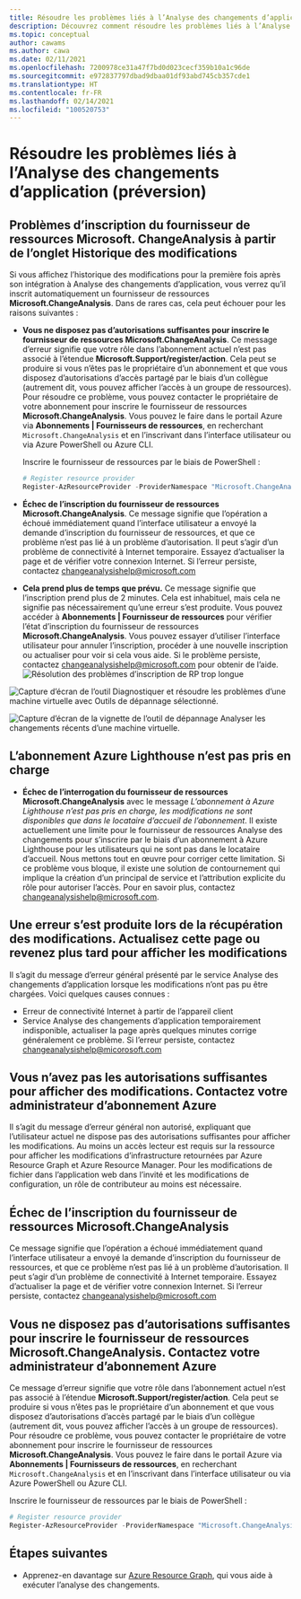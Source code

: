 ```yaml
---
title: Résoudre les problèmes liés à l’Analyse des changements d’application - Azure Monitor
description: Découvrez comment résoudre les problèmes liés à l’Analyse des changements d’application.
ms.topic: conceptual
author: cawams
ms.author: cawa
ms.date: 02/11/2021
ms.openlocfilehash: 7200978ce31a47f7bd0d023cecf359b10a1c96de
ms.sourcegitcommit: e972837797dbad9dbaa01df93abd745cb357cde1
ms.translationtype: HT
ms.contentlocale: fr-FR
ms.lasthandoff: 02/14/2021
ms.locfileid: "100520753"
---
```

# <a name="troubleshoot-application-change-analysis-preview"></a>Résoudre les problèmes liés à l’Analyse des changements d’application (préversion)

## <a name="having-trouble-registering-microsoft-change-analysis-resource-provider-from-change-history-tab"></a>Problèmes d’inscription du fournisseur de ressources Microsoft. ChangeAnalysis à partir de l’onglet Historique des modifications

Si vous affichez l’historique des modifications pour la première fois après son intégration à Analyse des changements d’application, vous verrez qu’il inscrit automatiquement un fournisseur de ressources **Microsoft.ChangeAnalysis**. Dans de rares cas, cela peut échouer pour les raisons suivantes :

- **Vous ne disposez pas d’autorisations suffisantes pour inscrire le fournisseur de ressources Microsoft.ChangeAnalysis**. Ce message d’erreur signifie que votre rôle dans l’abonnement actuel n’est pas associé à l’étendue **Microsoft.Support/register/action**. Cela peut se produire si vous n’êtes pas le propriétaire d’un abonnement et que vous disposez d’autorisations d’accès partagé par le biais d’un collègue (autrement dit, vous pouvez afficher l’accès à un groupe de ressources). Pour résoudre ce problème, vous pouvez contacter le propriétaire de votre abonnement pour inscrire le fournisseur de ressources **Microsoft.ChangeAnalysis**. Vous pouvez le faire dans le portail Azure via **Abonnements | Fournisseurs de ressources**, en recherchant ```Microsoft.ChangeAnalysis``` et en l’inscrivant dans l’interface utilisateur ou via Azure PowerShell ou Azure CLI.

    Inscrire le fournisseur de ressources par le biais de PowerShell :
    ```PowerShell
    # Register resource provider
    Register-AzResourceProvider -ProviderNamespace "Microsoft.ChangeAnalysis"
    ```

- **Échec de l’inscription du fournisseur de ressources Microsoft.ChangeAnalysis**. Ce message signifie que l’opération a échoué immédiatement quand l’interface utilisateur a envoyé la demande d’inscription du fournisseur de ressources, et que ce problème n’est pas lié à un problème d’autorisation. Il peut s’agir d’un problème de connectivité à Internet temporaire. Essayez d’actualiser la page et de vérifier votre connexion Internet. Si l’erreur persiste, contactez changeanalysishelp@microsoft.com

- **Cela prend plus de temps que prévu.** Ce message signifie que l’inscription prend plus de 2 minutes. Cela est inhabituel, mais cela ne signifie pas nécessairement qu’une erreur s’est produite. Vous pouvez accéder à **Abonnements | Fournisseur de ressources** pour vérifier l’état d’inscription du fournisseur de ressources **Microsoft.ChangeAnalysis**. Vous pouvez essayer d’utiliser l’interface utilisateur pour annuler l’inscription, procéder à une nouvelle inscription ou actualiser pour voir si cela vous aide. Si le problème persiste, contactez changeanalysishelp@microsoft.com pour obtenir de l’aide.
    ![Résolution des problèmes d’inscription de RP trop longue](./media/change-analysis/troubleshoot-registration-taking-too-long.png)

![Capture d’écran de l’outil Diagnostiquer et résoudre les problèmes d’une machine virtuelle avec Outils de dépannage sélectionné.](./media/change-analysis/vm-dnsp-troubleshootingtools.png)

![Capture d’écran de la vignette de l’outil de dépannage Analyser les changements récents d’une machine virtuelle.](./media/change-analysis/analyze-recent-changes.png)

## <a name="azure-lighthouse-subscription-is-not-supported"></a>L’abonnement Azure Lighthouse n’est pas pris en charge

- **Échec de l’interrogation du fournisseur de ressources Microsoft.ChangeAnalysis** avec le message *L’abonnement à Azure Lighthouse n’est pas pris en charge, les modifications ne sont disponibles que dans le locataire d’accueil de l’abonnement*. Il existe actuellement une limite pour le fournisseur de ressources Analyse des changements pour s’inscrire par le biais d’un abonnement à Azure Lighthouse pour les utilisateurs qui ne sont pas dans le locataire d’accueil. Nous mettons tout en œuvre pour corriger cette limitation. Si ce problème vous bloque, il existe une solution de contournement qui implique la création d’un principal de service et l’attribution explicite du rôle pour autoriser l’accès.  Pour en savoir plus, contactez changeanalysishelp@microsoft.com.

## <a name="an-error-occurred-while-getting-changes-please-refresh-this-page-or-come-back-later-to-view-changes"></a>Une erreur s’est produite lors de la récupération des modifications. Actualisez cette page ou revenez plus tard pour afficher les modifications

Il s’agit du message d’erreur général présenté par le service Analyse des changements d’application lorsque les modifications n’ont pas pu être chargées. Voici quelques causes connues :

- Erreur de connectivité Internet à partir de l’appareil client
- Service Analyse des changements d’application temporairement indisponible, actualiser la page après quelques minutes corrige généralement ce problème. Si l’erreur persiste, contactez changeanalysishelp@micorosoft.com

## <a name="you-dont-have-enough-permissions-to-view-some-changes-contact-your-azure-subscription-administrator"></a>Vous n’avez pas les autorisations suffisantes pour afficher des modifications. Contactez votre administrateur d’abonnement Azure

Il s’agit du message d’erreur général non autorisé, expliquant que l’utilisateur actuel ne dispose pas des autorisations suffisantes pour afficher les modifications. Au moins un accès lecteur est requis sur la ressource pour afficher les modifications d’infrastructure retournées par Azure Resource Graph et Azure Resource Manager. Pour les modifications de fichier dans l’application web dans l’invité et les modifications de configuration, un rôle de contributeur au moins est nécessaire.

## <a name="failed-to-register-microsoftchangeanalysis-resource-provider"></a>Échec de l’inscription du fournisseur de ressources Microsoft.ChangeAnalysis

Ce message signifie que l’opération a échoué immédiatement quand l’interface utilisateur a envoyé la demande d’inscription du fournisseur de ressources, et que ce problème n’est pas lié à un problème d’autorisation. Il peut s’agir d’un problème de connectivité à Internet temporaire. Essayez d’actualiser la page et de vérifier votre connexion Internet. Si l’erreur persiste, contactez changeanalysishelp@microsoft.com

## <a name="you-dont-have-enough-permissions-to-register-microsoftchangeanalysis-resource-provider-contact-your-azure-subscription-administrator"></a>Vous ne disposez pas d’autorisations suffisantes pour inscrire le fournisseur de ressources Microsoft.ChangeAnalysis. Contactez votre administrateur d’abonnement Azure

Ce message d’erreur signifie que votre rôle dans l’abonnement actuel n’est pas associé à l’étendue **Microsoft.Support/register/action**. Cela peut se produire si vous n’êtes pas le propriétaire d’un abonnement et que vous disposez d’autorisations d’accès partagé par le biais d’un collègue (autrement dit, vous pouvez afficher l’accès à un groupe de ressources). Pour résoudre ce problème, vous pouvez contacter le propriétaire de votre abonnement pour inscrire le fournisseur de ressources **Microsoft.ChangeAnalysis**. Vous pouvez le faire dans le portail Azure via **Abonnements | Fournisseurs de ressources**, en recherchant ```Microsoft.ChangeAnalysis``` et en l’inscrivant dans l’interface utilisateur ou via Azure PowerShell ou Azure CLI.

Inscrire le fournisseur de ressources par le biais de PowerShell :

```PowerShell
# Register resource provider
Register-AzResourceProvider -ProviderNamespace "Microsoft.ChangeAnalysis"
```

## <a name="next-steps"></a>Étapes suivantes

- Apprenez-en davantage sur [Azure Resource Graph](../../governance/resource-graph/overview.md), qui vous aide à exécuter l’analyse des changements.